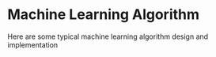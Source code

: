 # Machine Learning Algorithm
Here are some typical machine learning algorithm design and implementation
